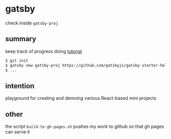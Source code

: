 # gatsby

check inside `gatsby-proj`

## summary

keep track of progress doing [tutorial](https://www.gatsbyjs.org/tutorial/part-one/)

```bash
$ git init
$ gatsby new gatsby-proj https://github.com/gatsbyjs/gatsby-starter-hello-world
$ ...
```

## intention

playground for creating and demoing various React-based mini projects

## other

the script `build-to-gh-pages.sh` pushes my work to github so that gh pages can serve it
